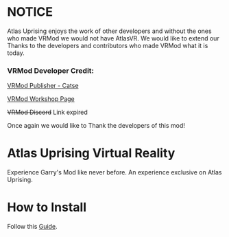 # NOTICE
Atlas Uprising enjoys the work of other developers and without the ones who made VRMod we would not have AtlasVR. We would like to extend our Thanks to the developers and contributors who made VRMod what it is today.

### VRMod Developer Credit:

[VRMod Publisher - Catse](https://steamcommunity.com/id/Catse)

[VRMod Workshop Page](https://steamcommunity.com/sharedfiles/filedetails/?id=1678408548)

~~VRMod Discord~~ Link expired

Once again we would like to Thank the developers of this mod!

# Atlas Uprising Virtual Reality
Experience Garry's Mod like never before. An experience exclusive on Atlas Uprising.

# How to Install

Follow this [Guide](https://help.atlup.gg/en/article/how-to-atlasvr-5zu9me/?bust=1632033225670#1-how-to-install).

